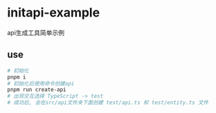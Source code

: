 # initapi-example

api生成工具简单示例

## use

```bash
# 初始化
pnpm i
# 初始化后使用命令创建api
pnpm run create-api
# 出现交互选择 TypeScript -> test
# 成功后, 会在src/api文件夹下面创建 test/api.ts 和 test/entity.ts 文件
```
